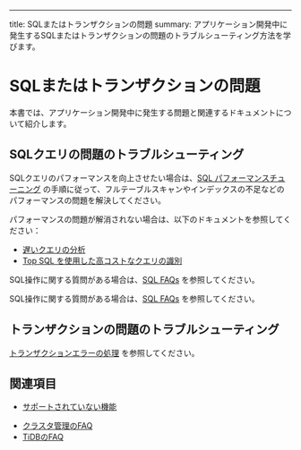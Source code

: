---
title: SQLまたはトランザクションの問題
summary: アプリケーション開発中に発生するSQLまたはトランザクションの問題のトラブルシューティング方法を学びます。

# SQLまたはトランザクションの問題

本書では、アプリケーション開発中に発生する問題と関連するドキュメントについて紹介します。

## SQLクエリの問題のトラブルシューティング

SQLクエリのパフォーマンスを向上させたい場合は、[SQL パフォーマンスチューニング](/develop/dev-guide-optimize-sql-overview.md) の手順に従って、フルテーブルスキャンやインデックスの不足などのパフォーマンスの問題を解決してください。

<CustomContent platform="tidb">

パフォーマンスの問題が解消されない場合は、以下のドキュメントを参照してください：

- [遅いクエリの分析](/analyze-slow-queries.md)
- [Top SQL を使用した高コストなクエリの識別](/dashboard/top-sql.md)

SQL操作に関する質問がある場合は、[SQL FAQs](/faq/sql-faq.md) を参照してください。

</CustomContent>

<CustomContent platform="tidb-cloud">

SQL操作に関する質問がある場合は、[SQL FAQs](https://docs.pingcap.com/tidb/stable/sql-faq) を参照してください。

</CustomContent>

## トランザクションの問題のトラブルシューティング

[トランザクションエラーの処理](/develop/dev-guide-transaction-troubleshoot.md) を参照してください。

## 関連項目

- [サポートされていない機能](/mysql-compatibility.md#unsupported-features)

<CustomContent platform="tidb">

- [クラスタ管理のFAQ](/faq/manage-cluster-faq.md)
- [TiDBのFAQ](/faq/tidb-faq.md)

</CustomContent>